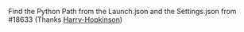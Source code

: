 Find the Python Path from the Launch.json and the Settings.json from #18633 (Thanks [Harry-Hopkinson](https://github.com/Harry-Hopkinson))
